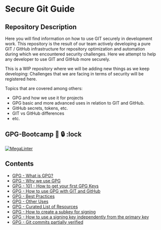 # Secure Git Guide

## Repository Description

Here you will find information on how to use GIT securely in development work.
This repository is the result of our team actively developing a pure GIT / GitHub infrastructure for repository optimization and automation during which we encountered security challenges.
Here we attempt to help any developer to use GIT and GitHub more securely.

This is a WIP repository where we will be adding new things as we keep developing:
Challenges that we are facing in terms of security will be registered here.

Topics that are covered among others:

- GPG and how we use it for projects
- GPG basic and more advanced uses in relation to GIT and GitHub.
- GitHub secrets, tokens, etc.
- GIT vs GitHub differences
- etc.

## GPG-Bootcamp :key: 🔒 :lock

[![MegaLinter](https://github.com/Nautilus-Cyberneering/GPG-Bootcamp/actions/workflows/mega-linter.yml/badge.svg)](https://github.com/Nautilus-Cyberneering/GPG-Bootcamp/actions/workflows/mega-linter.yml)

## Contents

- [GPG - What is GPG?](./docs/001_GPG-What-is-GPG.md)
- [GPG - Why we use GPG](./docs/002_GPG-Why-we-use-GPG.md)
- [GPG - 101 - How to get your first GPG Keys](./docs/003-GPG-101-How-to-get-your-first-GPG-Keys.md)
- [GPG - How to use GPG with GIT and GitHub](./docs/004_GPG-How-to-use-GPG-with-GIT-and-GitHub.md)
- [GPG - Best Practices](./docs/005_GPG-Best-Practices.md)
- [GPG - Other Uses](./docs/006_GPG-Other-Uses.md)
- [GPG - Curated List of Resources](./docs/007_GPG-Curated-List-of-Resources.md)
- [GPG - How to create a subkey for signing](./docs/008_GPG-How-to-create-a-subkey-for-signing.md)
- [GPG - How to use a signing key independently from the primary key](./docs/009_GPG-How-to-use-a-signing-key-independently-from-primary-key.md)
- [GPG - Git commits partially verified](./docs/010_GPG-Git-commits-partially-verified.md)
